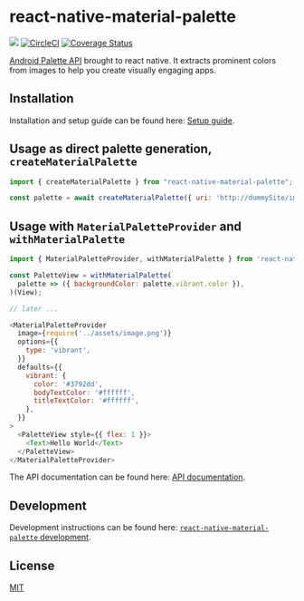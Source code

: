 # react-native-material-palette

> 

<a title="Join on Slack" href="https://slack.callstack.io"><img src="https://slack.callstack.io/badge.svg" /></a> [![CircleCI](https://circleci.com/gh/callstack-io/react-native-material-palette/tree/master.svg?style=shield)](https://circleci.com/gh/callstack-io/react-native-material-palette/tree/master) [![Coverage Status](https://coveralls.io/repos/github/callstack-io/react-native-material-palette/badge.svg?branch=master)](https://coveralls.io/github/callstack-io/react-native-material-palette?branch=master)

[Android Palette API](https://developer.android.com/training/material/palette-colors.html) brought to react native. It extracts prominent colors from images to help you create visually engaging apps.

## Installation

Installation and setup guide can be found here: [Setup guide](./docs/SETUP.md).

## Usage as direct palette generation, `createMaterialPalette`

```js
import { createMaterialPalette } from "react-native-material-palette";

const palette = await createMaterialPalette({ uri: 'http://dummySite/images/yummy.jpg' });
```

## Usage with `MaterialPaletteProvider` and `withMaterialPalette`

```js
import { MaterialPaletteProvider, withMaterialPalette } from 'react-native-material-palette';

const PaletteView = withMaterialPalette(
  palette => ({ backgroundColor: palette.vibrant.color }),
)(View);

// later ...

<MaterialPaletteProvider
  image={require('../assets/image.png')}
  options={{
    type: 'vibrant',
  }}
  defaults={{
    vibrant: {
      color: '#3792dd',
      bodyTextColor: '#ffffff',
      titleTextColor: '#ffffff',
    },
  }}
>
  <PaletteView style={{ flex: 1 }}>
    <Text>Hello World</Text>
  </PaletteView>
</MaterialPaletteProvider>
```

The API documentation can be found here: [API documentation](./docs/API.md).

## Development

Development instructions can be found here: [`react-native-material-palette` development](./docs/DEVELOPMENT.md).

## License

[MIT](./LICENSE)
